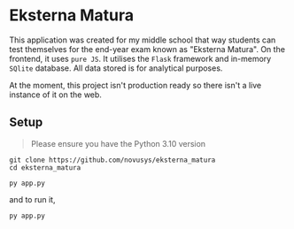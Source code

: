 # Eksterna Matura

This application was created for my middle school that way students can test themselves for the end-year exam known as
"Eksterna Matura". On the frontend, it uses `pure JS`. It utilises the `Flask` framework and in-memory `SQlite` database. 
All data stored is for analytical purposes.

At the moment, this project isn't production ready so there isn't a live instance of it on the web.

## Setup

> Please ensure you have the Python 3.10 version

```
git clone https://github.com/novusys/eksterna_matura
cd eksterna_matura

py app.py
```

and to run it,

```
py app.py
```